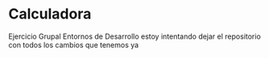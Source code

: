 # Calculadora
Ejercicio Grupal Entornos de Desarrollo
estoy intentando dejar el repositorio con todos los cambios que tenemos ya
